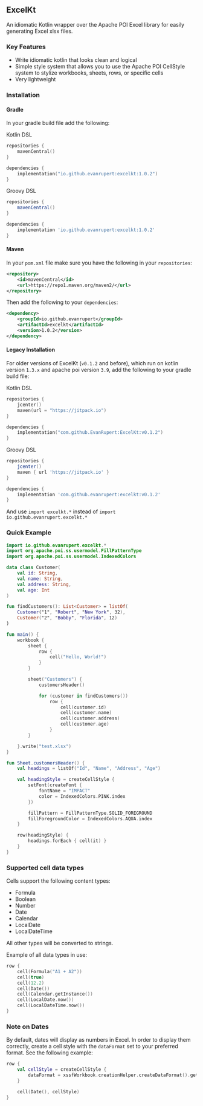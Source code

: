 ExcelKt
-
An idiomatic Kotlin wrapper over the Apache POI Excel library for easily generating Excel xlsx files.

### Key Features
- Write idiomatic kotlin that looks clean and logical
- Simple style system that allows you to use the Apache POI CellStyle system to stylize workbooks, sheets, rows, or specific cells
- Very lightweight

### Installation

#### Gradle

In your gradle build file add the following:

Kotlin DSL
```kotlin
repositories {
    mavenCentral()
}

dependencies {
    implementation("io.github.evanrupert:excelkt:1.0.2")
}
```

Groovy DSL
```groovy
repositories {
    mavenCentral()
}

dependencies {
    implementation 'io.github.evanrupert:excelkt:1.0.2'
}
```

#### Maven

In your `pom.xml` file make sure you have the following in your `repositories`:
```xml
<repository>
    <id>mavenCentral</id>
    <url>https://repo1.maven.org/maven2/</url>
</repository>
```

Then add the following to your `dependencies`:
```xml
<dependency>
    <groupId>io.github.evanrupert</groupId>
    <artifactId>excelkt</artifactId>
    <version>1.0.2</version>
</dependency>
```

#### Legacy Installation

For older versions of ExcelKt (`v0.1.2` and before), which run on kotlin version `1.3.x` and apache poi version `3.9`, add the following to your gradle build file:

Kotlin DSL
```kotlin
repositories {
    jcenter()
    maven(url = "https://jitpack.io")
}

dependencies {
    implementation("com.github.EvanRupert:ExcelKt:v0.1.2")
}
```

Groovy DSL
```groovy
repositories {
    jcenter()
    maven { url 'https://jitpack.io' }
}

dependencies {
    implementation 'com.github.evanrupert:excelkt:v0.1.2'
}
```

And use `import excelkt.*` instead of `import io.github.evanrupert.excelkt.*`

### Quick Example
```kotlin
import io.github.evanrupert.excelkt.*
import org.apache.poi.ss.usermodel.FillPatternType
import org.apache.poi.ss.usermodel.IndexedColors

data class Customer(
    val id: String,
    val name: String,
    val address: String,
    val age: Int
)

fun findCustomers(): List<Customer> = listOf(
    Customer("1", "Robert", "New York", 32),
    Customer("2", "Bobby", "Florida", 12)
)

fun main() {
    workbook {
        sheet {
            row {
                cell("Hello, World!")
            }
        }

        sheet("Customers") {
            customersHeader()

            for (customer in findCustomers())
                row {
                    cell(customer.id)
                    cell(customer.name)
                    cell(customer.address)
                    cell(customer.age)
                }
        }

    }.write("test.xlsx")
}

fun Sheet.customersHeader() {
    val headings = listOf("Id", "Name", "Address", "Age")

    val headingStyle = createCellStyle {
        setFont(createFont {
            fontName = "IMPACT"
            color = IndexedColors.PINK.index
        })

        fillPattern = FillPatternType.SOLID_FOREGROUND
        fillForegroundColor = IndexedColors.AQUA.index
    }

    row(headingStyle) {
        headings.forEach { cell(it) }
    }
}
```
### Supported cell data types
Cells support the following content types:
- Formula
- Boolean
- Number
- Date
- Calendar
- LocalDate
- LocalDateTime

All other types will be converted to strings.

Example of all data types in use:
```kotlin
row {
    cell(Formula("A1 + A2"))
    cell(true)
    cell(12.2)
    cell(Date())
    cell(Calendar.getInstance())
    cell(LocalDate.now())
    cell(LocalDateTime.now())
}
```

### Note on Dates
By default, dates will display as numbers in Excel.  In order to display them correctly, create a cell style with the `dataFormat` set to your preferred format.  See the following example:
```kotlin
row {
    val cellStyle = createCellStyle {
        dataFormat = xssfWorkbook.creationHelper.createDataFormat().getFormat("m/d/yy h:mm")
    }

    cell(Date(), cellStyle)
}
```
